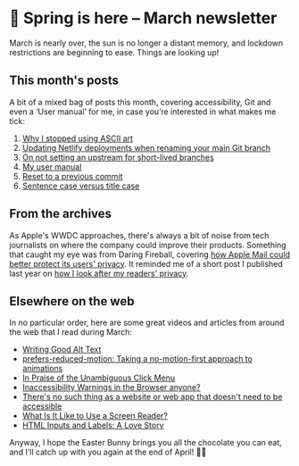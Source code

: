 # 🌱 Spring is here – March newsletter

March is nearly over, the sun is no longer a distant memory, and lockdown restrictions are beginning to ease. Things are looking up!


## This month's posts
 
A bit of a mixed bag of posts this month, covering accessibility, Git and even a ‘User manual’ for me, in case you’re interested in what makes me tick:

1. [Why I stopped using ASCII art](https://www.tempertemper.net/blog/why-i-stopped-using-ascii-art)
2. [Updating Netlify deployments when renaming your main Git branch](https://www.tempertemper.net/blog/updating-netlify-deployments-when-renaming-your-main-git-branch)
3. [On not setting an upstream for short-lived branches](https://www.tempertemper.net/blog/on-not-setting-an-upstream-for-short-lived-branches)
4. [My user manual](https://www.tempertemper.net/blog/my-user-manual)
5. [Reset to a previous commit](https://www.tempertemper.net/blog/reset-to-a-previous-commit)
6. [Sentence case versus title case](https://www.tempertemper.net/blog/sentence-case-versus-title-case)


## From the archives

As Apple's WWDC approaches, there's always a bit of noise from tech journalists on where the company could improve their products. Something that caught my eye was from Daring Fireball, covering [how Apple Mail could better protect its users' privacy](https://daringfireball.net/2021/02/apple_mail_and_hidden_tracking_images). It reminded me of a short post I published last year on [how I look after my readers' privacy](https://www.tempertemper.net/blog/respecting-peoples-privacy).


## Elsewhere on the web

In no particular order, here are some great videos and articles from around the web that I read during March:

- [Writing Good Alt Text](https://www.youtube.com/watch?v=flf2vS0IoRs)
- [prefers-reduced-motion: Taking a no-motion-first approach to animations](https://tatianamac.com/posts/prefers-reduced-motion/)
- [In Praise of the Unambiguous Click Menu](https://css-tricks.com/in-praise-of-the-unambiguous-click-menu/)
- [Inaccessibility Warnings in the Browser anyone?](https://accessabilly.com/inaccessibility-warnings-in-the-browser/)
- [There's no such thing as a website or web app that doesn't need to be accessible](https://gomakethings.com/theres-no-such-thing-as-a-website-or-web-app-that-doesnt-need-to-be-accessible/)
- [What Is It Like to Use a Screen Reader?](https://knowbility.org/blog/2021/what-is-it-like-to-use-a-screen-reader)
- [HTML Inputs and Labels: A Love Story](https://css-tricks.com/html-inputs-and-labels-a-love-story/)

Anyway, I hope the Easter Bunny brings you all the chocolate you can eat, and I'll catch up with you again at the end of April! 🐰🍫

